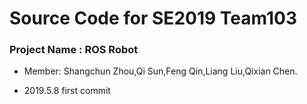 # Source Code for SE2019 Team103
### Project Name : ROS Robot
* Member: Shangchun Zhou,Qi Sun,Feng Qin,Liang Liu,Qixian Chen.

- 2019.5.8 first commit